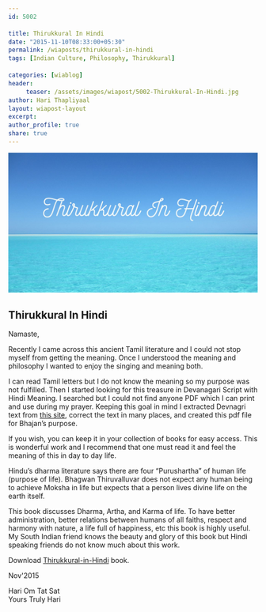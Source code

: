 ```yaml
--- 
id: 5002

title: Thirukkural In Hindi
date: "2015-11-10T08:33:00+05:30"
permalink: /wiaposts/thirukkural-in-hindi
tags: [Indian Culture, Philosophy, Thirukkural]    

categories: [wiablog] 
header:
     teaser: /assets/images/wiapost/5002-Thirukkural-In-Hindi.jpg
author: Hari Thapliyaal 
layout: wiapost-layout
excerpt:  
author_profile: true 
share: true 
---
```


![Thirukkural In Hindi](/assets/images/wiapost/5002-Thirukkural-In-Hindi.jpg)     
   
## Thirukkural In Hindi   
   
Namaste,    
    
Recently I came across this ancient Tamil literature and I could not stop myself from getting the meaning. Once I understood the meaning and philosophy I wanted to enjoy the singing and meaning both.    
    
I can read Tamil letters but I do not know the meaning so my purpose was not fulfilled. Then I started looking for this treasure in Devanagari Script with Hindi Meaning. I searched but I could not find anyone PDF which I can print and use during my prayer. Keeping this goal in mind I extracted Devnagri text from [this site](https://www.geocities.ws/nvkashraf), correct the text in many places, and created this pdf file for Bhajan’s purpose.    
    
If you wish, you can keep it in your collection of books for easy access. This is wonderful work and I recommend that one must read it and feel the meaning of this in day to day life.    
    
Hindu’s dharma literature says there are four “Purushartha” of human life (purpose of life). Bhagwan Thiruvalluvar does not expect any human being to achieve Moksha in life but expects that a person lives divine life on the earth itself.    
    
This book discusses Dharma, Artha, and Karma of life. To have better administration, better relations between humans of all faiths, respect and harmony with nature, a life full of happiness, etc this book is highly useful. My South Indian friend knows the beauty and glory of this book but Hindi speaking friends do not know much about this work.    
    
Download [Thirukkural-in-Hindi](/assets/docs/Thirukkural-in-Hindi.pdf) book.    

Nov'2015 
    
Hari Om Tat Sat    
Yours Truly Hari     
